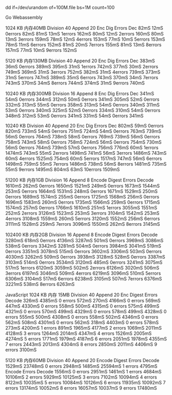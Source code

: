 dd if=/dev/urandom of=100M.file bs=1M count=100

Go Webassembly

1024 KB
内存40MB
Division 40 Append 20
Enc      Dig     Errors   Dec
82mS 12mS 0errors 82mS
81mS 13mS 1errors 162mS
80mS 12mS 2errors 160mS
80mS 13mS 3errors 159mS
78mS 12mS 4errors 153mS
77mS 10mS 5errors 153mS
78mS 11mS 6errors 152mS
81mS 20mS 7errors 155mS
81mS 13mS 8errors 157mS
77mS 10mS 9errors 152mS

5120 KB
内存130MB
Division 40 Append 20
Enc       Dig      Errors    Dec
383mS 36mS 0errors 389mS
395mS 31mS 1errors 742mS
377mS 30mS 2errors 749mS
369mS 31mS 3errors 752mS
382mS 31mS 4errors 739mS
373mS 31mS 5errors 747mS
389mS 35mS 6errors 743mS
370mS 34mS 7errors 743mS
370mS 34mS 8errors 744mS
374mS 31mS 9errors 740mS

10240 KB
内存300MB
Division 16 Append 8
Enc       Dig       Errors   Dec
341mS 54mS 0errors 344mS
312mS 50mS 0errors 341mS
305mS 52mS 0errors 332mS
313mS 55mS 0errors 358mS
313mS 54mS 0errors 340mS
311mS 53mS 0errors 340mS
325mS 52mS 0errors 334mS
310mS 54mS 0errors 348mS
312mS 53mS 0errors 341mS
331mS 54mS 0errors 341mS

10240 KB
Division 40 Append 20
Enc       Dig       Errors   Dec
802mS 59mS 0errors 820mS
733mS 54mS 0errors 751mS
724mS 54mS 0errors 763mS
739mS 56mS 0errors 764mS
738mS 58mS 0errors 769mS
739mS 56mS 0errors 758mS
743mS 58mS 0errors 758mS
724mS 56mS 0errors 754mS
730mS 56mS 0errors 764mS
739mS 57mS 0errors 756mS
776mS 60mS 1errors 1474mS
743mS 55mS 2errors 1498mS
741mS 56mS 3errors 1486mS
743mS 60mS 4errors 1525mS
754mS 60mS 5errors 1517mS
747mS 56mS 6errors 1498mS
759mS 55mS 7errors 1486mS
738mS 56mS 8errors 1481mS
735mS 55mS 9errors 1495mS
804mS 63mS 10errors 1509mS

51200 KB
内存1GB
Division 16 Append 8
Encode  Digest   Errors   Decode
1610mS 262mS 0errors 1650mS
1521mS 249mS 0errors 1673mS
1544mS 253mS 0errors 1664mS
1531mS 248mS 0errors 1671mS
1529mS 250mS 0errors 1689mS
1574mS 255mS 0errors 1725mS
1568mS 256mS 0errors 1696mS
1583mS 260mS 0errors 1735mS
1566mS 259mS 0errors 1715mS
1574mS 257mS 0errors 1766mS
1610mS 251mS 1errors 3055mS
1551mS 252mS 2errors 3126mS
1523mS 253mS 3errors 3104mS
1542mS 253mS 4errors 3108mS
1559mS 260mS 5errors 3120mS
1552mS 256mS 6errors 3111mS
1528mS 259mS 7errors 3096mS
1550mS 262mS 8errors 3145mS

102400 KB
内存2GB
Division 16 Append 8
Encode  Digest   Errors   Decode
3280mS 618mS 0errors 4136mS
3287mS 501mS 0errors 3969mS
3086mS 538mS 0errors 3342mS
3281mS 504mS 0errors 3984mS
3041mS 519mS 0errors 3351mS
3078mS 515mS 0errors 3602mS
3306mS 503mS 0errors 4030mS
3262mS 509mS 0errors 3938mS
3128mS 528mS 0errors 3387mS
3103mS 514mS 0errors 3534mS
3120mS 485mS 0errors 3241mS
3075mS 517mS 1errors 6120mS
3059mS 502mS 2errors 6126mS
3020mS 506mS 3errors 6197mS
3046mS 509mS 4errors 6219mS
3096mS 510mS 5errors 6306mS
3104mS 517mS 6errors 6238mS
3105mS 507mS 7errors 6376mS
3221mS 538mS 8errors 6263mS

JavaScript
 1024 KB
内存 15MB
Division 40 Append 20
Enc       Digest     Errors    Decode
326mS 4385mS 0 errors 572mS
270mS 4166mS 0 errors 569mS
447mS 4330mS 0 errors 558mS
500mS 4315mS 0 errors 575mS
499mS 4321mS 0 errors 570mS
499mS 4329mS 0 errors 578mS
499mS 4328mS 0 errors 555mS
500mS 4308mS 0 errors 558mS
502mS 4346mS 0 errors 562mS
508mS 4301mS 0 errors 562mS
318mS 4403mS 0 errors 578mS
273mS 4200mS 1 errors 891mS
1965mS 4177mS 2 errors 1069mS
2011mS 4128mS 3 errors 1264mS
2014mS 4347mS 4 errors 1526mS
2005mS 4274mS 5 errors 1771mS
1979mS 4187mS 6 errors 2051mS
1978mS 4355mS 7 errors 2443mS
2013mS 4304mS 8 errors 2850mS
2011mS 4406mS 9 errors 3100mS

5120 KB
内存60MB
Division 40 Append 20
Encode  Digest       Errors     Decode
1529mS 23748mS 0 errors 2948mS
1485mS 25594mS 1 errors 4795mS
Encode  Errors    Decode
1556mS 0 errors 2951mS
1461mS 1 errors 4684mS
10106mS 2 errors 5929mS
10125mS 3 errors 7102mS
10094mS 4 errors 8122mS
10035mS 5 errors 10084mS
10126mS 6 errors 11935mS
10092mS 7 errors 13174mS
10052mS 8 errors 16057mS
10037mS 9 errors 17480mS